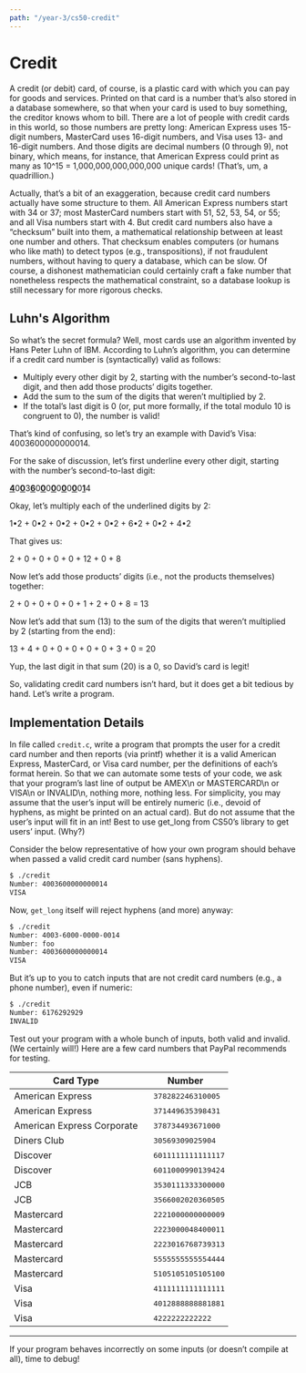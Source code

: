 ```yaml
---
path: "/year-3/cs50-credit"
---
```


# Credit

A credit (or debit) card, of course, is a plastic card with which you can pay
for goods and services. Printed on that card is a number that’s also stored in a
database somewhere, so that when your card is used to buy something, the
creditor knows whom to bill. There are a lot of people with credit cards in this
world, so those numbers are pretty long: American Express uses 15-digit numbers,
MasterCard uses 16-digit numbers, and Visa uses 13- and 16-digit numbers. And
those digits are decimal numbers (0 through 9), not binary, which means, for
instance, that American Express could print as many as 10^15 =
1,000,000,000,000,000 unique cards! (That’s, um, a quadrillion.)

Actually, that’s a bit of an exaggeration, because credit card numbers actually
have some structure to them. All American Express numbers start with 34 or 37;
most MasterCard numbers start with 51, 52, 53, 54, or 55; and all Visa numbers
start with 4. But credit card numbers also have a “checksum” built into them, a
mathematical relationship between at least one number and others. That checksum
enables computers (or humans who like math) to detect typos (e.g.,
transpositions), if not fraudulent numbers, without having to query a database,
which can be slow. Of course, a dishonest mathematician could certainly craft a
fake number that nonetheless respects the mathematical constraint, so a database
lookup is still necessary for more rigorous checks.

## Luhn's Algorithm

So what’s the secret formula? Well, most cards use an algorithm invented by Hans
Peter Luhn of IBM. According to Luhn’s algorithm, you can determine if a credit
card number is (syntactically) valid as follows:

- Multiply every other digit by 2, starting with the number’s second-to-last
  digit, and then add those products’ digits together.
- Add the sum to the sum of the digits that weren’t multiplied by 2.
- If the total’s last digit is 0 (or, put more formally, if the total modulo 10
  is congruent to 0), the number is valid!

That’s kind of confusing, so let’s try an example with David’s
Visa: 4003600000000014.

For the sake of discussion, let’s first underline every other digit, starting
with the number’s second-to-last digit:

<p><u><b>4</b></u>0<u><b>0</b></u>3<u><b>6</b></u>0<u><b>0</b></u>0<u><b>0</b></u>0<u><b>0</b></u>0<u><b>0</b></u>0<u><b>1</b></u>4</p>

Okay, let’s multiply each of the underlined digits by 2:

1•2 + 0•2 + 0•2 + 0•2 + 0•2 + 6•2 + 0•2 + 4•2

That gives us:

2 + 0 + 0 + 0 + 0 + 12 + 0 + 8

Now let’s add those products’ digits (i.e., not the products themselves)
together:

2 + 0 + 0 + 0 + 0 + 1 + 2 + 0 + 8 = 13

Now let’s add that sum (13) to the sum of the digits that weren’t multiplied by
2 (starting from the end):

13 + 4 + 0 + 0 + 0 + 0 + 0 + 3 + 0 = 20

Yup, the last digit in that sum (20) is a 0, so David’s card is legit!

So, validating credit card numbers isn’t hard, but it does get a bit tedious by
hand. Let’s write a program.

## Implementation Details

In file called `credit.c`, write a program that prompts the user for a credit
card number and then reports (via printf) whether it is a valid American
Express, MasterCard, or Visa card number, per the definitions of each’s format
herein. So that we can automate some tests of your code, we ask that your
program’s last line of output be AMEX\n or MASTERCARD\n or VISA\n or INVALID\n,
nothing more, nothing less. For simplicity, you may assume that the user’s input
will be entirely numeric (i.e., devoid of hyphens, as might be printed on an
actual card). But do not assume that the user’s input will fit in an int! Best
to use get_long from CS50’s library to get users’ input. (Why?)

Consider the below representative of how your own program should behave when
passed a valid credit card number (sans hyphens).

```bash
$ ./credit
Number: 4003600000000014
VISA
```

Now, `get_long` itself will reject hyphens (and more) anyway:

```bash
$ ./credit
Number: 4003-6000-0000-0014
Number: foo
Number: 4003600000000014
VISA
```

But it’s up to you to catch inputs that are not credit card numbers (e.g., a
phone number), even if numeric:

```bash
$ ./credit
Number: 6176292929
INVALID
```

Test out your program with a whole bunch of inputs, both valid and invalid. (We
certainly will!) Here are a few card numbers that PayPal recommends for testing.

<table class="ppvx_table ppvx_table-responsive-sm">
<thead>
<tr>
<th>Card Type</th>
<th>Number</th>
</tr>
</thead>
<tbody>
<tr>
<td>American Express</td>
<td style="font-family:monospace; padding-left: 1.5em">378282246310005</td>
</tr>
<tr>
<td>American Express</td>
<td style="font-family:monospace; padding-left: 1.5em">371449635398431</td>
</tr>
<tr>
<td>American Express Corporate</td>
<td style="font-family:monospace; padding-left: 1.5em">378734493671000</td>
</tr>
<tr>
<td>Diners Club</td>
<td style="font-family:monospace; padding-left: 1.5em">30569309025904</td>
</tr>
<tr>
<td>Discover</td>
<td style="font-family:monospace; padding-left: 1.5em">6011111111111117</td>
</tr>
<tr>
<td>Discover</td>
<td style="font-family:monospace; padding-left: 1.5em">6011000990139424</td>
</tr>
<tr>
<td>JCB</td>
<td style="font-family:monospace; padding-left: 1.5em">3530111333300000</td>
</tr>
<tr>
<td>JCB</td>
<td style="font-family:monospace; padding-left: 1.5em">3566002020360505</td>
</tr>
<tr>
<td>Mastercard</td>
<td style="font-family:monospace; padding-left: 1.5em">2221000000000009</td>
</tr>
<tr>
<td>Mastercard</td>
<td style="font-family:monospace; padding-left: 1.5em">2223000048400011</td>
</tr>
<tr>
<td>Mastercard</td>
<td style="font-family:monospace; padding-left: 1.5em">2223016768739313</td>
</tr>
<tr>
<td>Mastercard</td>
<td style="font-family:monospace; padding-left: 1.5em">5555555555554444</td>
</tr>
<tr>
<td>Mastercard</td>
<td style="font-family:monospace; padding-left: 1.5em">5105105105105100</td>
</tr>
<tr>
<td>Visa</td>
<td style="font-family:monospace; padding-left: 1.5em">4111111111111111</td>
</tr>
<tr>
<td>Visa</td>
<td style="font-family:monospace; padding-left: 1.5em">4012888888881881</td>
</tr>
<tr>
<td>Visa</td>
<td style="font-family:monospace; padding-left: 1.5em">4222222222222</td>
</tr>
</tbody>
</table>

---

If your program behaves incorrectly on some inputs (or doesn’t compile at all),
time to debug!
